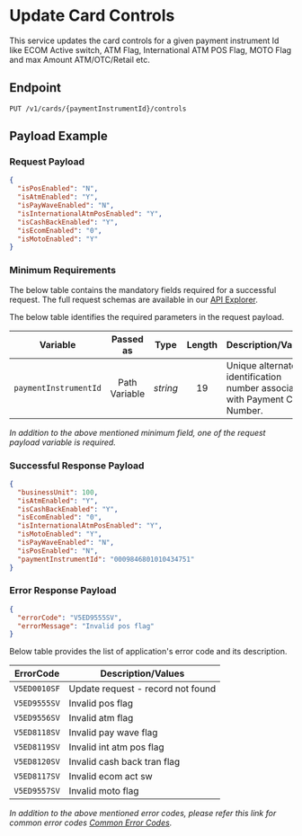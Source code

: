 # Update Card Controls

This service updates the card controls for a given payment instrument Id like ECOM Active switch, ATM Flag, International ATM POS Flag, MOTO Flag and max Amount ATM/OTC/Retail etc.

## Endpoint

`PUT /v1/cards/{paymentInstrumentId}/controls`

## Payload Example

### Request Payload

```json
{
  "isPosEnabled": "N",
  "isAtmEnabled": "Y",
  "isPayWaveEnabled": "N",
  "isInternationalAtmPosEnabled": "Y",
  "isCashBackEnabled": "Y",
  "isEcomEnabled": "0",
  "isMotoEnabled": "Y"
}
```

### Minimum Requirements

The below table contains the mandatory fields required for a successful request. The full request schemas are available in our [API Explorer](../api/?type=put&path=/v1/cards/{paymentInstrumentId}/controls).

The below table identifies the required parameters in the request payload.

| Variable | Passed as | Type | Length | Description/Values |
| -------- | :-------: | :--: | :------------: | ------------------ |
| `paymentInstrumentId` | Path Variable | *string* | 19 | Unique alternate identification number associated with Payment Card Number. | 

*In addition to the above mentioned minimum field, one of the request payload variable is required.*

### Successful Response Payload

```json
{
  "businessUnit": 100,
  "isAtmEnabled": "Y",
  "isCashBackEnabled": "Y",
  "isEcomEnabled": "0",
  "isInternationalAtmPosEnabled": "Y",
  "isMotoEnabled": "Y",
  "isPayWaveEnabled": "N",
  "isPosEnabled": "N",
  "paymentInstrumentId": "0009846801010434751"
}
```

### Error Response Payload

```json
{
  "errorCode": "V5ED9555SV",
  "errorMessage": "Invalid pos flag"  
}
```

Below table provides the list of application's error code and its description.

| ErrorCode |  Description/Values |
| --------  | ------------------ |
| `V5ED0010SF` | Update request - record not found | 
| `V5ED9555SV` | Invalid pos flag | 
| `V5ED9556SV` | Invalid atm flag |  
| `V5ED8118SV` | Invalid pay wave flag |  
| `V5ED8119SV` | Invalid int atm pos flag |  
| `V5ED8120SV` | Invalid cash back tran flag |  
| `V5ED8117SV` | Invalid ecom act sw |  
| `V5ED9557SV` | Invalid moto flag |  

*In addition to the above mentioned error codes, please refer this link for common error codes [Common Error Codes](..docs/?path=docs/common-error-codes.md).*